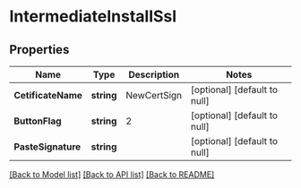 # IntermediateInstallSsl

## Properties
Name | Type | Description | Notes
------------ | ------------- | ------------- | -------------
**CetificateName** | **string** | NewCertSign | [optional] [default to null]
**ButtonFlag** | **string** | 2 | [optional] [default to null]
**PasteSignature** | **string** |  | [optional] [default to null]

[[Back to Model list]](../README.md#documentation-for-models) [[Back to API list]](../README.md#documentation-for-api-endpoints) [[Back to README]](../README.md)

